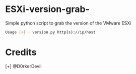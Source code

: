 # ESXi-version-grab-
Simple python script to grab the version of the VMware ESXi  

```bash
Usage [+] - version.py http(s)://ip/host
```

# Credits
[+] @D0rkerDevil 
